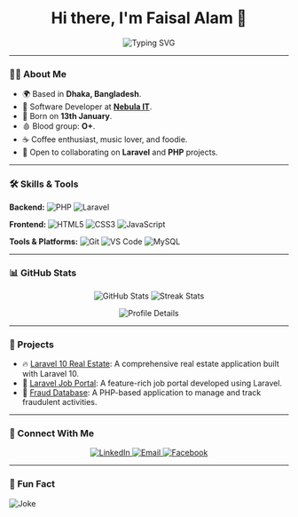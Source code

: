 <h1 align="center">Hi there, I'm Faisal Alam 👋</h1>
<p align="center">
    <img src="https://readme-typing-svg.herokuapp.com?color=F75C7E&center=true&lines=Welcome+to+my+GitHub+profile!;Passionate+Programmer;Open+Source+Enthusiast;Always+Learning+New+Things"
        alt="Typing SVG">
</p>

---

### 👨‍💻 About Me
- 🌍 Based in **Dhaka, Bangladesh**.
- 💼 Software Developer at **[Nebula IT](https://web.nebulaitbd.com/)**.
- 🎂 Born on **13th January**.
- 🩸 Blood group: **O+**.
- ☕ Coffee enthusiast, music lover, and foodie.
- 🤝 Open to collaborating on **Laravel** and **PHP** projects.

---

### 🛠️ Skills & Tools
**Backend:**
![PHP](https://img.shields.io/badge/PHP-777BB4?style=flat&logo=php&logoColor=white)
![Laravel](https://img.shields.io/badge/Laravel-FF2D20?style=flat&logo=laravel&logoColor=white)

**Frontend:**
![HTML5](https://img.shields.io/badge/HTML5-E34F26?style=flat&logo=html5&logoColor=white)
![CSS3](https://img.shields.io/badge/CSS3-1572B6?style=flat&logo=css3&logoColor=white)
![JavaScript](https://img.shields.io/badge/JavaScript-F7DF1E?style=flat&logo=javascript&logoColor=black)

**Tools & Platforms:**
![Git](https://img.shields.io/badge/Git-F05032?style=flat&logo=git&logoColor=white)
![VS Code](https://img.shields.io/badge/VS%20Code-007ACC?style=flat&logo=visual-studio-code&logoColor=white)
![MySQL](https://img.shields.io/badge/MySQL-4479A1?style=flat&logo=mysql&logoColor=white)

---

### 📊 GitHub Stats
<p align="center">
    <img src="https://github-readme-stats.vercel.app/api?username=faisalalambd&show_icons=true&theme=radical"
        alt="GitHub Stats" />
    <img src="https://github-readme-streak-stats.herokuapp.com/?user=faisalalambd&theme=radical" alt="Streak Stats" />
</p>
<p align="center">
    <img src="https://github-profile-summary-cards.vercel.app/api/cards/profile-details?username=faisalalambd&theme=radical"
        alt="Profile Details" />
</p>

---

### 🚀 Projects
- 🔥 [Laravel 10 Real Estate](https://github.com/faisalalambd/Laravel-10-Real-Estate): A comprehensive real estate
application built with Laravel 10.
- 🌟 [Laravel Job Portal](https://github.com/faisalalambd/laravel-job-portal): A feature-rich job portal developed using
Laravel.
- 🚧 [Fraud Database](https://github.com/faisalalambd/Fraud-Database): A PHP-based application to manage and track
fraudulent activities.

---

### 💬 Connect With Me
<p align="center">
    <a href="https://www.linkedin.com/in/faisalalambd/">
        <img src="https://img.shields.io/badge/LinkedIn-blue?logo=linkedin&logoColor=white" alt="LinkedIn">
    </a>
    <a href="mailto:faisal.alamm.bd@gmail.com">
        <img src="https://img.shields.io/badge/Email-red?logo=gmail&logoColor=white" alt="Email">
    </a>
    <a href="https://www.facebook.com/faisalalambd">
        <img src="https://img.shields.io/badge/Facebook-blue?logo=facebook&logoColor=white" alt="Facebook">
    </a>
</p>

---

### 🔗 Fun Fact
![Joke](https://readme-jokes.vercel.app/api)
